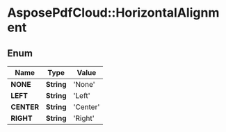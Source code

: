 # AsposePdfCloud::HorizontalAlignment


## Enum
Name | Type | Value
------------ | ------------- | -------------
**NONE** | **String** | 'None'
**LEFT** | **String** | 'Left'
**CENTER** | **String** | 'Center'
**RIGHT** | **String** | 'Right'



